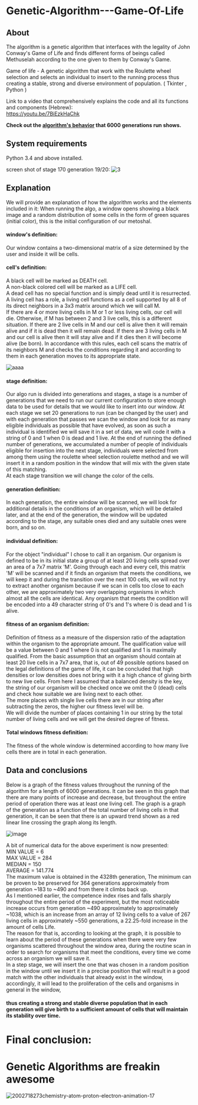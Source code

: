 # Genetic-Algorithm---Game-Of-Life

## About
The algorithm is a genetic algorithm that interfaces with the legality of John Conway's Game of Life and finds different
forms of beings called Methuselah according to the one given to them by Conway's Game.       

Game of life - A genetic algorithm that work with the Roulette wheel selection and selects an individual to insert to the running process thus creating a stable, strong and diverse environment of population.
( Tkinter , Python )

Link to a video that comprehensively explains the code and all its functions and components (Hebrew):    
https://youtu.be/7BiEzkHaChk    

**Check out the [algorithm's behavior](#Data-and-conclusions) that 6000 generations run shows.**

## System requirements 
Python 3.4 and above installed.

screen shot of stage 170 generation 19/20:
![3](https://user-images.githubusercontent.com/84855441/203360903-d79a0b62-05f4-45f4-a823-e3097e036eb7.PNG)

## Explanation
We will provide an explanation of how the algorithm works and the elements included in it:
When running the algo, a window opens showing a black image and a random distribution of some cells in the form of green squares (initial color), this is the initial configuration of our metoshal.   

#### window's definition:
Our window contains a two-dimensional matrix of a size determined by the user and inside it will be cells.    

#### cell's definition:
A black cell will be marked as DEATH cell.    
A non-black colored cell will be marked as a LIFE cell.    
A dead cell has no special function and is simply dead until it is resurrected.    
A living cell has a role, a living cell functions as a cell supported by all 8 of its direct neighbors in a 3x3 matrix around which we will call M.    
If there are 4 or more living cells in M ​​or 1 or less living cells, our cell will die.
Otherwise, if M has between 2 and 3 live cells, this is a different situation.
If there are 2 live cells in M ​​and our cell is alive then it will remain alive and if it is dead then it will remain dead.
If there are 3 living cells in M ​​and our cell is alive then it will stay alive and if it dies then it will become alive (be born).
In accordance with this rules, each cell scans the matrix of its neighbors M and checks the conditions regarding it and according to them in each generation moves to its appropriate state.

![aaaa](https://user-images.githubusercontent.com/84855441/203363555-f789b635-38c2-4d6a-a10b-875155a78be2.PNG)    


#### stage definition:
Our algo run is divided into generations and stages, a stage is a number of generations that we need to run our current configuration to store enough data to be used for details that we would like to insert into our window.
At each stage we set 20 generations to run (can be changed by the user) and with each generation that passes we scan the window and look for as many eligible individuals as possible that have evolved, as soon as such a individual is identified we will save it in a set of data, we will code it with a string of 0 and 1 when 0 is dead and 1 live.
At the end of running the defined number of generations, we accumulated a number of people of individuals eligible for insertion into the next stage, individuals were selected from among them using the roulette wheel selection roulette method and we will insert it in a random position in the window that will mix with the given state of this matching.    
At each stage transition we will change the color of the cells.

#### generation definition:
In each generation, the entire window will be scanned, we will look for additional details in the conditions of an organism, which will be detailed later, and at the end of the generation, the window will be updated according to the stage, any suitable ones died and any suitable ones were born, and so on.    

#### individual definition:
For the object "individual" I chose to call it an organism.
Our organism is defined to be in its initial state a group of at least 20 living cells spread over an area of ​​a 7x7 matrix 'M'. Going through each and every cell, this matrix 'M' will be scanned and if it finds an organism that meets the conditions, we will keep it and during the transition over the next 100 cells, we will not try to extract another organism because if we scan in cells too close to each other, we are approximately two very overlapping organisms in which almost all the cells are identical.
Any organism that meets the condition will be encoded into a 49 character string of 0's and 1's where 0 is dead and 1 is alive.    

#### fitness of an organism definition:
Definition of fitness as a measure of the dispersion ratio of the adaptation within the organism to the appropriate amount.
The qualification value will be a value between 0 and 1 where 0 is not qualified and 1 is maximally qualified.
From the basic assumption that an organism should contain at least 20 live cells in a 7x7 area, that is, out of 49 possible options based on the legal definitions of the game of life, it can be concluded that high densities or low densities does not bring with it a high chance of giving birth to new live cells.
From here I assumed that a balanced density is the key, the string of our organism will be checked once we omit the 0 (dead) cells and check how suitable we are living next to each other.    
The more places with single live cells there are in our string after subtracting the zeros, the higher our fitness level will be.    
We will divide the number of places containing 1 in our string by the total number of living cells and we will get the desired degree of fitness.    

#### Total windows fitness definition:
The fitness of the whole window is determined according to how many live cells there are in total in each generation.


## Data and conclusions

Below is a graph of the fitness values ​​throughout the running of the algorithm for a length of 6000 generations.
It can be seen in this graph that there are many points of increase and decrease, but throughout the entire period of operation there was at least one living cell.
The graph is a graph of the generation as a function of the total number of living cells in that generation, it can be seen that there is an upward trend shown as a red linear line crossing the graph along its length.

![image](https://user-images.githubusercontent.com/84855441/203370335-8abc39bd-7e88-4439-bca3-779b3750a583.png)    

A bit of numerical data for the above experiment is now presented:    
MIN VALUE = 6    
MAX VALUE = 284    
MEDIAN = 150    
AVERAGE = 141.774    
The maximum value is obtained in the 4328th generation, The minimum can be proven to be preserved for 364 generations approximately from generation ~183 to ~490 and from there it climbs back up.    
As I mentioned earlier, the competence index rises and falls sharply throughout the entire period of the experiment, but the most noticeable increase occurs from generation ~490 approximately to approximately ~1038, which is an increase from an array of 12 living cells to a value of 267 living cells in approximately ~550 generations, a 22.25-fold increase in the amount of cells Life.    
The reason for that is, according to looking at the graph, it is possible to learn about the period of these generations when there were very few organisms scattered throughout the window area, during the routine scan in order to search for organisms that meet the conditions, every time we come across an organism we will save it.    
In a step stage, we will insert the one that was chosen in a random position in the window until we insert it in a precise position that will result in a good match with the other individuals that already exist in the window, accordingly, it will lead to the proliferation of the cells and organisms in general in the window,
#### thus creating a strong and stable diverse population that in each generation will give birth to a sufficient amount of cells that will maintain its stability over time.    

 # Final conclusion: 
 # Genetic Algorithms are freakin awesome
![2002718273chemistry-atom-proton-electron-animation-17](https://user-images.githubusercontent.com/84855441/203532946-518079d6-7c3f-4cac-ba6e-00552689bdbd.gif)






